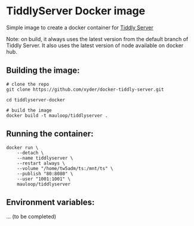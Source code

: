 # TiddlyServer Docker image

Simple image to create a docker container for [Tiddly Server](https://github.com/Arlen22/TiddlyServer)

Note: on build, it always uses the latest version from the default branch of Tiddly Server. It also uses the latest version of
node available on docker hub.

## Building the image:

```
# clone the repo
git clone https://github.com/xyder/docker-tiddly-server.git

cd tiddlyserver-docker

# build the image
docker build -t mauloop/tiddlyserver .
```

## Running the container:

```
docker run \
	--detach \
	--name tiddlyserver \
	--restart always \
	--volume "/home/tw5adm/ts:/mnt/ts" \
	--publish "80:8080" \
	--user "1001:1001" \
	mauloop/tiddlyserver
```

## Environment variables:
... (to be completed)
